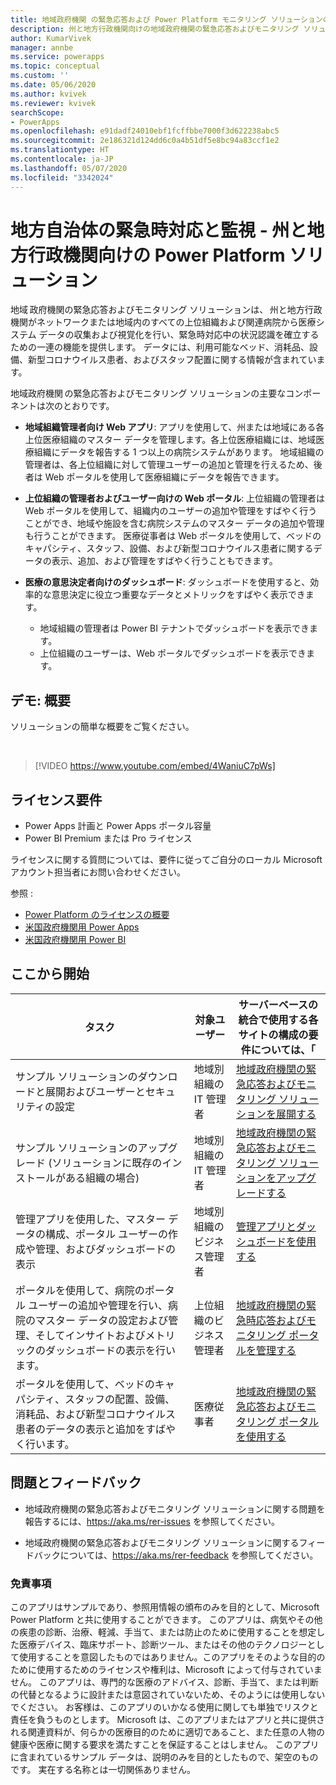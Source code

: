 ```yaml
---
title: 地域政府機関 の緊急応答および Power Platform モニタリング ソリューションの概要 | Microsoft Docs
description: 州と地方行政機関向けの地域政府機関の緊急応答およびモニタリング ソリューションの概要を説明します。
author: KumarVivek
manager: annbe
ms.service: powerapps
ms.topic: conceptual
ms.custom: ''
ms.date: 05/06/2020
ms.author: kvivek
ms.reviewer: kvivek
searchScope:
- PowerApps
ms.openlocfilehash: e91dadf24010ebf1fcffbbe7000f3d622238abc5
ms.sourcegitcommit: 2e186321d124dd6c0a4b51df5e8bc94a83ccf1e2
ms.translationtype: HT
ms.contentlocale: ja-JP
ms.lasthandoff: 05/07/2020
ms.locfileid: "3342024"
---
```

# <a name="regional-governmentemergency-response-and-monitoring---power-platform-solution-for-state-and-local-governments"></a>地方自治体の緊急時対応と監視 - 州と地方行政機関向けの Power Platform ソリューション

地域 政府機関の緊急応答およびモニタリング ソリューションは、 州と地方行政機関がネットワークまたは地域内のすべての上位組織および関連病院から医療システム データの収集および視覚化を行い、緊急時対応中の状況認識を確立するための一連の機能を提供します。 データには、利用可能なベッド、消耗品、設備、新型コロナウイルス患者、およびスタッフ配置に関する情報が含まれています。

地域政府機関 の緊急応答およびモニタリング ソリューションの主要なコンポーネントは次のとおりです。

- **地域組織管理者向け Web アプリ**: アプリを使用して、州または地域にある各上位医療組織のマスター データを管理します。各上位医療組織には、地域医療組織にデータを報告する 1 つ以上の病院システムがあります。 地域組織の管理者は、各上位組織に対して管理ユーザーの追加と管理を行えるため、後者は Web ポータルを使用して医療組織にデータを報告できます。

- **上位組織の管理者およびユーザー向けの Web ポータル**: 上位組織の管理者は Web ポータルを使用して、組織内のユーザーの追加や管理をすばやく行うことができ、地域や施設を含む病院システムのマスター データの追加や管理も行うことができます。 医療従事者は Web ポータルを使用して、ベッドのキャパシティ、スタッフ、設備、および新型コロナウイルス患者に関するデータの表示、追加、および管理をすばやく行うこともできます。

- **医療の意思決定者向けのダッシュボード**: ダッシュボードを使用すると、効率的な意思決定に役立つ重要なデータとメトリックをすばやく表示できます。
    - 地域組織の管理者は Power BI テナントでダッシュボードを表示できます。
    - 上位組織のユーザーは、Web ポータルでダッシュボードを表示できます。

## <a name="demo-quick-overview"></a>デモ: 概要

ソリューションの簡単な概要をご覧ください。

<br/>

> [!VIDEO https://www.youtube.com/embed/4WaniuC7pWs]

## <a name="licensing-requirements"></a>ライセンス要件

- Power Apps 計画と Power Apps ポータル容量
- Power BI Premium または Pro ライセンス

ライセンスに関する質問については、要件に従ってご自分のローカル Microsoft アカウント担当者にお問い合わせください。

参照 : 
- [Power Platform のライセンスの概要](https://docs.microsoft.com/power-platform/admin/pricing-billing-skus)
- [米国政府機関用 Power Apps ](https://docs.microsoft.com/power-platform/admin/powerapps-us-government)
- [米国政府機関用 Power BI ](https://docs.microsoft.com/power-bi/service-govus-overview)

## <a name="start-here"></a>ここから開始

|タスク​​  | 対象ユーザー|サーバーベースの統合で使用する各サイトの構成の要件については、「|
|--|--|--|
|サンプル ソリューションのダウンロードと展開およびユーザーとセキュリティの設定|地域別組織の IT 管理者|[地域政府機関の緊急応答およびモニタリング ソリューションを展開する](deploy.md)|
|サンプル ソリューションのアップグレード (ソリューションに既存のインストールがある組織の場合)|地域別組織の IT 管理者|[地域政府機関の緊急応答およびモニタリング ソリューションをアップグレードする](upgrade.md)|
|管理アプリを使用した、マスター データの構成、ポータル ユーザーの作成や管理、およびダッシュボードの表示|地域別組織のビジネス管理者|[管理アプリとダッシュボードを使用する](configure.md)|
|ポータルを使用して、病院のポータル ユーザーの追加や管理を行い、病院のマスター データの設定および管理、そしてインサイトおよびメトリックのダッシュボードの表示を行います。|上位組織のビジネス管理者|[地域政府機関の緊急時応答およびモニタリング ポータルを管理する](portals-admin-reporting.md)|
|ポータルを使用して、ベッドのキャパシティ、スタッフの配置、設備、消耗品、および新型コロナウイルス患者のデータの表示と追加をすばやく行います。|医療従事者|[地域政府機関の緊急応答およびモニタリング ポータルを使用する](portals-user.md)|


## <a name="issues-and-feedback"></a>問題とフィードバック

- 地域政府機関の緊急応答およびモニタリング ソリューションに関する問題を報告するには、<https://aka.ms/rer-issues> を参照してください。

- 地域政府機関の緊急応答およびモニタリング ソリューションに関するフィードバックについては、<https://aka.ms/rer-feedback> を参照してください。


### <a name="disclaimer"></a>免責事項

このアプリはサンプルであり、参照用情報の頒布のみを目的として、Microsoft Power Platform と共に使用することができます。 このアプリは、病気やその他の疾患の診断、治療、軽減、手当て、または防止のために使用することを想定した医療デバイス、臨床サポート、診断ツール、またはその他のテクノロジーとして使用することを意図したものではありません。このアプリをそのような目的のために使用するためのライセンスや権利は、Microsoft によって付与されていません。 このアプリは、専門的な医療のアドバイス、診断、手当て、または判断の代替となるように設計または意図されていないため、そのようには使用しないでください。 お客様は、このアプリのいかなる使用に関しても単独でリスクと責任を負うものとします。 Microsoft は、このアプリまたはアプリと共に提供される関連資料が、何らかの医療目的のために適切であること、また任意の人物の健康や医療に関する要求を満たすことを保証することはしません。 このアプリに含まれているサンプル データは、説明のみを目的としたもので、架空のものです。 実在する名称とは一切関係ありません。
